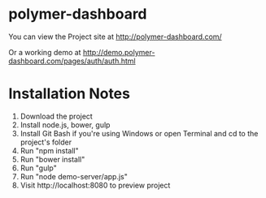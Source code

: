 # polymer-dashboard

You can view the Project site at http://polymer-dashboard.com/

Or a working demo at http://demo.polymer-dashboard.com/pages/auth/auth.html

# Installation Notes

1) Download the project
2) Install node.js, bower, gulp
3) Install Git Bash if you're using Windows or open Terminal and cd to the project's folder
4) Run "npm install"
5) Run "bower install"
6) Run "gulp"
7) Run "node demo-server/app.js"
8) Visit http://localhost:8080 to preview project

